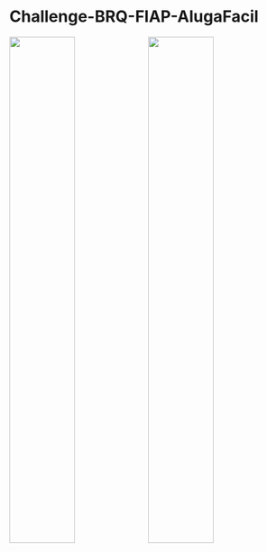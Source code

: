# Challenge-BRQ-FIAP-AlugaFacil

<img width="48%" src="Challenge-BRQ-FIAP-AlugaFacil/FrontEnd/assets/images/Alugafacil.png"></img>
<img width="48%" src="Challenge-BRQ-FIAP-AlugaFacil/FrontEnd/assets/images/Alugafacil2.png"></img>
